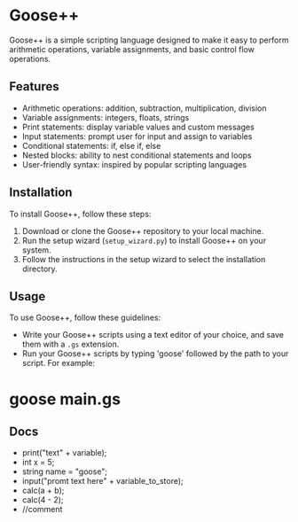 # Goose++

Goose++ is a simple scripting language designed to make it easy to perform arithmetic operations, variable assignments, and basic control flow operations.

## Features

- Arithmetic operations: addition, subtraction, multiplication, division
- Variable assignments: integers, floats, strings
- Print statements: display variable values and custom messages
- Input statements: prompt user for input and assign to variables
- Conditional statements: if, else if, else
- Nested blocks: ability to nest conditional statements and loops
- User-friendly syntax: inspired by popular scripting languages

## Installation

To install Goose++, follow these steps:

1. Download or clone the Goose++ repository to your local machine.
2. Run the setup wizard (`setup_wizard.py`) to install Goose++ on your system.
3. Follow the instructions in the setup wizard to select the installation directory.

## Usage

To use Goose++, follow these guidelines:

- Write your Goose++ scripts using a text editor of your choice, and save them with a `.gs` extension.
- Run your Goose++ scripts by typing 'goose' followed by the path to your script. For example:

# goose main.gs

## Docs
- print("text" + variable);
- int x = 5;
- string name = "goose";
- input("promt text here" + variable_to_store);
- calc(a + b);
- calc(4 - 2);
- //comment
